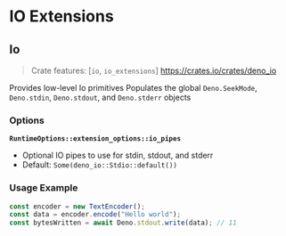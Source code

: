 # IO Extensions
## Io
> Crate features: [`io`, `io_extensions`]
> <https://crates.io/crates/deno_io>  

Provides low-level Io primitives
Populates the global `Deno.SeekMode`, `Deno.stdin`, `Deno.stdout`, and `Deno.stderr` objects

### Options
**`RuntimeOptions::extension_options::io_pipes`**
- Optional IO pipes to use for stdin, stdout, and stderr
- Default: `Some(deno_io::Stdio::default())`

### Usage Example
```ts
const encoder = new TextEncoder();
const data = encoder.encode("Hello world");
const bytesWritten = await Deno.stdout.write(data); // 11
```